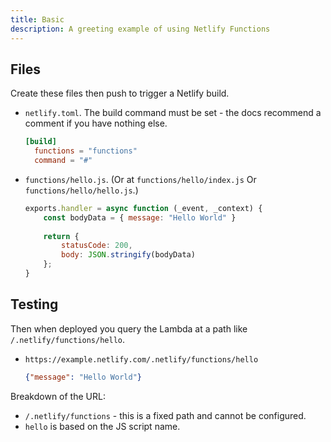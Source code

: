 ```yaml
---
title: Basic
description: A greeting example of using Netlify Functions
---
```



## Files

Create these files then push to trigger a Netlify build.

- `netlify.toml`. The build command must be set - the docs recommend a comment if you have nothing else.
    ```toml
    [build]
      functions = "functions"
      command = "#"
    ```
- `functions/hello.js`. (Or at `functions/hello/index.js` Or `functions/hello/hello.js`.)
    ```javascript
    exports.handler = async function (_event, _context) {
        const bodyData = { message: "Hello World" }
        
        return {
            statusCode: 200,
            body: JSON.stringify(bodyData)
        };
    }
    ```


## Testing

Then when deployed you query the Lambda at a path like `/.netlify/functions/hello`.

- `https://example.netlify.com/.netlify/functions/hello`
    ```json
    {"message": "Hello World"}
    ```

Breakdown of the URL:

- `/.netlify/functions` - this is a fixed path and cannot be configured.
- `hello` is based on the JS script name.

